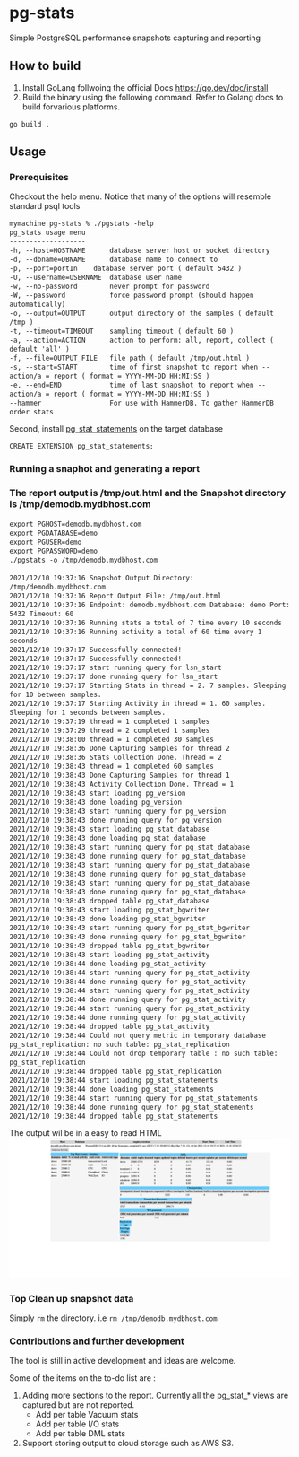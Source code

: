 # pg-stats
Simple PostgreSQL performance snapshots capturing and reporting

## How to build

1. Install GoLang follwoing the official Docs https://go.dev/doc/install
2. Build the binary using the following command. Refer to Golang docs to build forvarious platforms.
```
go build .
```

## Usage

### Prerequisites

Checkout the help menu. Notice that many of the options will resemble standard psql tools
```
mymachine pg-stats % ./pgstats -help
pg_stats usage menu
-------------------
-h, --host=HOSTNAME 	 database server host or socket directory
-d, --dbname=DBNAME      database name to connect to
-p, --port=portIn	 database server port ( default 5432 )
-U, --username=USERNAME  database user name
-w, --no-password        never prompt for password
-W, --password           force password prompt (should happen automatically)
-o, --output=OUTPUT      output directory of the samples ( default /tmp )
-t, --timeout=TIMEOUT    sampling timeout ( default 60 )
-a, --action=ACTION      action to perform: all, report, collect ( default 'all' )
-f, --file=OUTPUT_FILE   file path ( default /tmp/out.html )
-s, --start=START        time of first snapshot to report when --action/a = report ( format = YYYY-MM-DD HH:MI:SS )
-e, --end=END            time of last snapshot to report when --action/a = report ( format = YYYY-MM-DD HH:MI:SS )
--hammer		 		 For use with HammerDB. To gather HammerDB order stats
```

Second, install [pg_stat_statements](https://www.postgresql.org/docs/current/pgstatstatements.html) on the target database

```
CREATE EXTENSION pg_stat_statements;
```

### Running a snaphot and generating a report
### The report output is /tmp/out.html and the Snapshot directory is /tmp/demodb.mydbhost.com

```
export PGHOST=demodb.mydbhost.com
export PGDATABASE=demo
export PGUSER=demo
export PGPASSWORD=demo
./pgstats -o /tmp/demodb.mydbhost.com

2021/12/10 19:37:16 Snapshot Output Directory: /tmp/demodb.mydbhost.com
2021/12/10 19:37:16 Report Output File: /tmp/out.html
2021/12/10 19:37:16 Endpoint: demodb.mydbhost.com Database: demo Port: 5432 Timeout: 60
2021/12/10 19:37:16 Running stats a total of 7 time every 10 seconds
2021/12/10 19:37:16 Running activity a total of 60 time every 1 seconds
2021/12/10 19:37:17 Successfully connected!
2021/12/10 19:37:17 Successfully connected!
2021/12/10 19:37:17 start running query for lsn_start
2021/12/10 19:37:17 done running query for lsn_start
2021/12/10 19:37:17 Starting Stats in thread = 2. 7 samples. Sleeping for 10 between samples.
2021/12/10 19:37:17 Starting Activity in thread = 1. 60 samples. Sleeping for 1 seconds between samples.
2021/12/10 19:37:19 thread = 1 completed 1 samples
2021/12/10 19:37:29 thread = 2 completed 1 samples
2021/12/10 19:38:00 thread = 1 completed 30 samples
2021/12/10 19:38:36 Done Capturing Samples for thread 2
2021/12/10 19:38:36 Stats Collection Done. Thread = 2
2021/12/10 19:38:43 thread = 1 completed 60 samples
2021/12/10 19:38:43 Done Capturing Samples for thread 1
2021/12/10 19:38:43 Activity Collection Done. Thread = 1
2021/12/10 19:38:43 start loading pg_version
2021/12/10 19:38:43 done loading pg_version
2021/12/10 19:38:43 start running query for pg_version
2021/12/10 19:38:43 done running query for pg_version
2021/12/10 19:38:43 start loading pg_stat_database
2021/12/10 19:38:43 done loading pg_stat_database
2021/12/10 19:38:43 start running query for pg_stat_database
2021/12/10 19:38:43 done running query for pg_stat_database
2021/12/10 19:38:43 start running query for pg_stat_database
2021/12/10 19:38:43 done running query for pg_stat_database
2021/12/10 19:38:43 start running query for pg_stat_database
2021/12/10 19:38:43 done running query for pg_stat_database
2021/12/10 19:38:43 dropped table pg_stat_database
2021/12/10 19:38:43 start loading pg_stat_bgwriter
2021/12/10 19:38:43 done loading pg_stat_bgwriter
2021/12/10 19:38:43 start running query for pg_stat_bgwriter
2021/12/10 19:38:43 done running query for pg_stat_bgwriter
2021/12/10 19:38:43 dropped table pg_stat_bgwriter
2021/12/10 19:38:43 start loading pg_stat_activity
2021/12/10 19:38:44 done loading pg_stat_activity
2021/12/10 19:38:44 start running query for pg_stat_activity
2021/12/10 19:38:44 done running query for pg_stat_activity
2021/12/10 19:38:44 start running query for pg_stat_activity
2021/12/10 19:38:44 done running query for pg_stat_activity
2021/12/10 19:38:44 start running query for pg_stat_activity
2021/12/10 19:38:44 done running query for pg_stat_activity
2021/12/10 19:38:44 dropped table pg_stat_activity
2021/12/10 19:38:44 Could not query metric in temporary database pg_stat_replication: no such table: pg_stat_replication
2021/12/10 19:38:44 Could not drop temporary table : no such table: pg_stat_replication
2021/12/10 19:38:44 dropped table pg_stat_replication
2021/12/10 19:38:44 start loading pg_stat_statements
2021/12/10 19:38:44 done loading pg_stat_statements
2021/12/10 19:38:44 start running query for pg_stat_statements
2021/12/10 19:38:44 done running query for pg_stat_statements
2021/12/10 19:38:44 dropped table pg_stat_statements
```

The output wil be in a easy to read HTML
![Alt text](images/output.png)



### Top Clean up snapshot data

Simply `rm` the directory. i.e `rm /tmp/demodb.mydbhost.com`

### Contributions and further development

The tool is still in active development and ideas are welcome. 

Some of the items on the to-do list are :

1. Adding more sections to the report. Currently all the pg_stat_* views are captured but are not reported.
	- Add per table Vacuum stats
	- Add per table I/O stats
	- Add per table DML stats
3. Support storing output to cloud storage such as AWS S3.

